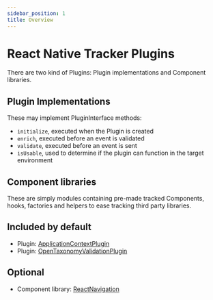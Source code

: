 ```yaml
---
sidebar_position: 1
title: Overview
---
```


# React Native Tracker Plugins

There are two kind of Plugins: Plugin implementations and Component libraries.

## Plugin Implementations
These may implement PluginInterface methods:
- `initialize`, executed when the Plugin is created
- `enrich`, executed before an event is validated
- `validate`, executed before an event is sent
- `isUsable`, used to determine if the plugin can function in the target environment

## Component libraries
These are simply modules containing pre-made tracked Components, hooks, factories and helpers to ease tracking third party libraries.

## Included by default
- Plugin: [ApplicationContextPlugin](/tracking/react-native/plugins/application-context.md)
- Plugin: [OpenTaxonomyValidationPlugin](/tracking/react-native/plugins/open-taxonomy-validation.md)

## Optional
- Component library: [ReactNavigation](/tracking/react-native/plugins/react-navigation.md)
